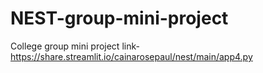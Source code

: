 # NEST-group-mini-project
College group mini project
link-https://share.streamlit.io/cainarosepaul/nest/main/app4.py

